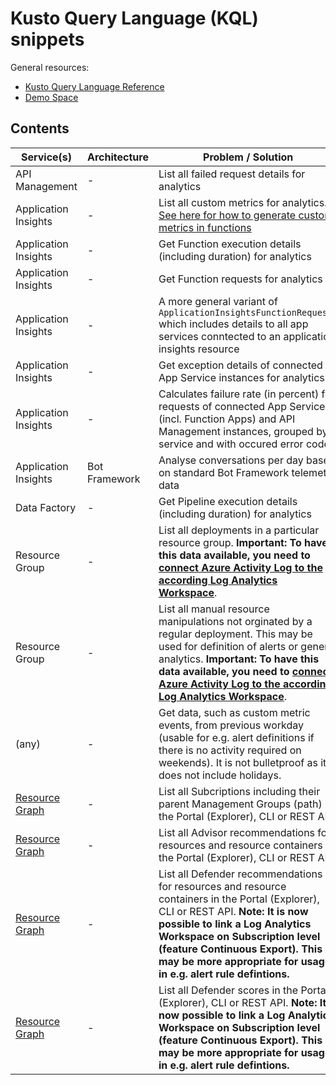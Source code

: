 # Kusto Query Language (KQL) snippets
General resources:
* [Kusto Query Language Reference](https://docs.microsoft.com/en-us/azure/data-explorer/kusto/query/)
* [Demo Space](https://portal.loganalytics.io/demo#/discover/query/main)

<!-- Note: Edit tables with https://www.tablesgenerator.com/markdown_tables -->

## Contents

| Service(s)                      | Architecture                | Problem / Solution                      | Related | Link                            |
|---------------------------------|-----------------------------|-----------------------------------------|---------|---------------------------------|
| API Management | - | List all failed request details for analytics | - | [ApiManagementFailedRequestDetails](./ApiManagementFailedRequestDetails.txt) |
| Application Insights | - | List all custom metrics for analytics. [See here for how to generate custom metrics in functions](https://docs.microsoft.com/en-us/azure/azure-functions/functions-monitoring?tabs=cmd#custom-metrics-logging) | - | [ApplicationInsightsCustomMetrics](./ApplicationInsightsCustomMetrics.txt) |
| Application Insights | - | Get Function execution details (including duration) for analytics | - | [ApplicationInsightsFunctionExecutions](./ApplicationInsightsFunctionExecutions.txt) |
| Application Insights | - | Get Function requests for analytics | - | [ApplicationInsightsFunctionRequests](./ApplicationInsightsFunctionRequests.txt) |
| Application Insights | - | A more general variant of `ApplicationInsightsFunctionRequests` which includes details to all app services conntected to an application insights resource | - | [ApplicationInsightsAppServiceExecutions](./ApplicationInsightsAppServiceExecutions.txt) |
| Application Insights | - | Get exception details of connected App Service instances for analytics | - | [ApplicationInsightsAppServiceExceptions](./ApplicationInsightsAppServiceExceptions.txt) |
| Application Insights | - | Calculates failure rate (in percent) for requests of connected App Services (incl. Function Apps) and API Management instances, grouped by service and with occured error codes | - | [ApplicationInsightsRequestsFailurePercentage](./ApplicationInsightsRequestsFailurePercentage.txt) |
| Application Insights | Bot Framework | Analyse conversations per day based on standard Bot Framework telemetry data | - | [ApplicationInsightsBotTelemetryConversationsPerDay](./ApplicationInsightsBotTelemetryConversationsPerDay.txt) |
| Data Factory | - | Get Pipeline execution details (including duration) for analytics | - | [DataFactoryPipelineExecutions](./DataFactoryPipelineExecutions.txt) |
| Resource Group | - | List all deployments in a particular resource group. **Important: To have this data available, you need to [connect Azure Activity Log to the according Log Analytics Workspace](https://docs.microsoft.com/en-us/azure/azure-monitor/platform/activity-log#log-analytics-workspace)**. | [activity-log-link-log-analytics-workspace](../ARM/activity-log-link-log-analytics-workspace) | [DeploymentsInResourceGroup](./DeploymentsInResourceGroup.txt) |
| Resource Group | - | List all manual resource manipulations not orginated by a regular deployment. This may be used for definition of alerts or general analytics. **Important: To have this data available, you need to [connect Azure Activity Log to the according Log Analytics Workspace](https://docs.microsoft.com/en-us/azure/azure-monitor/platform/activity-log#log-analytics-workspace)**. | [activity-log-link-log-analytics-workspace](../ARM/activity-log-link-log-analytics-workspace) | [ManualActivitiesInResourceGroup](./ManualActivitiesInResourceGroup.txt) |
| (any) | - | Get data, such as custom metric events, from previous workday (usable for e.g. alert definitions if there is no activity required on weekends). It is not bulletproof as it does not include holidays. | - | [CustomMetricsFromPreviousWorkday](./CustomMetricsFromPreviousWorkday.txt) |
| [Resource Graph](https://docs.microsoft.com/en-us/azure/governance/resource-graph/overview) | - | List all Subcriptions including their parent Management Groups (path) in the Portal (Explorer), CLI or REST API| - | [ResourceGraphSubscriptionsWithManagementGroupHierarchy](./ResourceGraphSubscriptionsWithManagementGroupHierarchy.txt) |
| [Resource Graph](https://docs.microsoft.com/en-us/azure/governance/resource-graph/overview) | - | List all Advisor recommendations for resources and resource containers in the Portal (Explorer), CLI or REST API| - | [AdvisorRecommendationsPerResourceWithFullHierarchy](./AdvisorRecommendationsPerResourceWithFullHierarchy.txt) |
| [Resource Graph](https://docs.microsoft.com/en-us/azure/governance/resource-graph/overview) | - | List all Defender recommendations for resources and resource containers in the Portal (Explorer), CLI or REST API. **Note: It is now possible to link a Log Analytics Workspace on Subscription level (feature Continuous Export). This may be more appropriate for usage in e.g. alert rule defintions.** | - | [DefenderRecommendationsPerResourceWithFullHierarchy](./DefenderRecommendationsPerResourceWithFullHierarchy.txt) |
| [Resource Graph](https://docs.microsoft.com/en-us/azure/governance/resource-graph/overview) | - | List all Defender scores in the Portal (Explorer), CLI or REST API. **Note: It is now possible to link a Log Analytics Workspace on Subscription level (feature Continuous Export). This may be more appropriate for usage in e.g. alert rule defintions.** | - | [DefenderScoresPerSubscriptionWithFullHierarchy](./DefenderScoresPerSubscriptionWithFullHierarchy.txt) |
